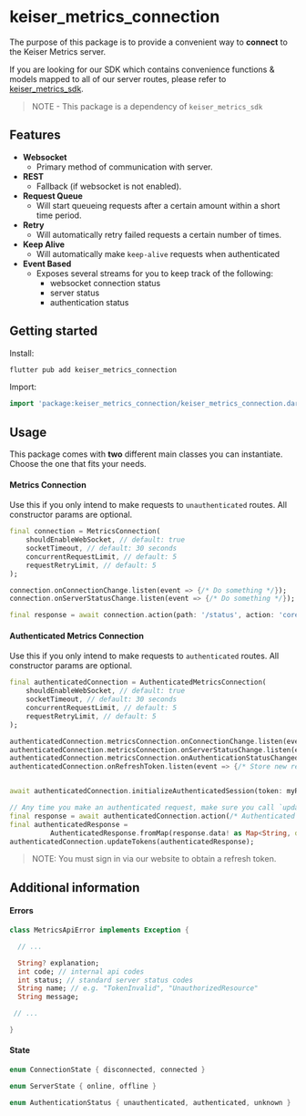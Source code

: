 # keiser_metrics_connection

The purpose of this package is to provide a convenient way to **connect** to the Keiser Metrics server.

If you are looking for our SDK which contains convenience functions & models mapped to all of our server routes, please refer to [keiser_metrics_sdk](https://pub.dev).

> NOTE - This package is a dependency of `keiser_metrics_sdk`

## Features

- **Websocket**
  - Primary method of communication with server.
- **REST**
  - Fallback (if websocket is not enabled).
- **Request Queue**
  - Will start queueing requests after a certain amount within a short time period.
- **Retry**
  - Will automatically retry failed requests a certain number of times.
- **Keep Alive**
  - Will automatically make `keep-alive` requests when authenticated
- **Event Based**
  - Exposes several streams for you to keep track of the following:
    - websocket connection status
    - server status
    - authentication status

## Getting started

Install:

```bash
flutter pub add keiser_metrics_connection
```

Import:

```dart
import 'package:keiser_metrics_connection/keiser_metrics_connection.dart';
```

## Usage

This package comes with **two** different main classes you can instantiate. Choose the one that fits your needs.

#### Metrics Connection

Use this if you only intend to make requests to `unauthenticated` routes. All constructor params are optional.

```dart
final connection = MetricsConnection(
    shouldEnableWebSocket, // default: true
    socketTimeout, // default: 30 seconds
    concurrentRequestLimit, // default: 5
    requestRetryLimit, // default: 5
);

connection.onConnectionChange.listen(event => {/* Do something */});
connection.onServerStatusChange.listen(event => {/* Do something */});

final response = await connection.action(path: '/status', action: 'core:status', method: r'GET');
```

#### Authenticated Metrics Connection

Use this if you only intend to make requests to `authenticated` routes. All constructor params are optional.

```dart
final authenticatedConnection = AuthenticatedMetricsConnection(
    shouldEnableWebSocket, // default: true
    socketTimeout, // default: 30 seconds
    concurrentRequestLimit, // default: 5
    requestRetryLimit, // default: 5
);

authenticatedConnection.metricsConnection.onConnectionChange.listen(event => {/* Do something */});
authenticatedConnection.metricsConnection.onServerStatusChange.listen(event => {/* Do something */});
authenticatedConnection.metricsConnection.onAuthenticationStatusChanged.listen(event => {/* Do something */});
authenticatedConnection.onRefreshToken.listen(event => {/* Store new refresh token */});


await authenticatedConnection.initializeAuthenticatedSession(token: myRefreshToken);

// Any time you make an authenticated request, make sure you call `updateTokens` after you receive a response.
final response = await authenticatedConnection.action(/* Authenticated Route */);
final authenticatedResponse =
          AuthenticatedResponse.fromMap(response.data! as Map<String, dynamic>);
authenticatedConnection.updateTokens(authenticatedResponse);
```

> NOTE: You must sign in via our website to obtain a refresh token.

## Additional information

#### Errors

```dart
class MetricsApiError implements Exception {

  // ...

  String? explanation;
  int code; // internal api codes
  int status; // standard server status codes
  String name; // e.g. "TokenInvalid", "UnauthorizedResource"
  String message;

 // ...

}
```

#### State

```dart
enum ConnectionState { disconnected, connected }

enum ServerState { online, offline }

enum AuthenticationStatus { unauthenticated, authenticated, unknown }
```
